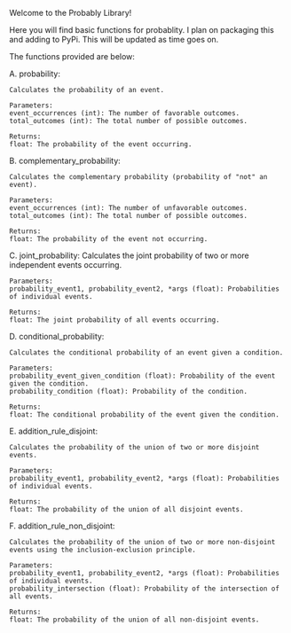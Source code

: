 Welcome to the Probably Library!

Here you will find basic functions for probablity. I plan on packaging this and adding to PyPi. This will be updated as time goes on. 


The functions provided are below:

A. probability:

    Calculates the probability of an event.

    Parameters:
    event_occurrences (int): The number of favorable outcomes.
    total_outcomes (int): The total number of possible outcomes.

    Returns:
    float: The probability of the event occurring.

B. complementary_probability:

    Calculates the complementary probability (probability of "not" an event).

    Parameters:
    event_occurrences (int): The number of unfavorable outcomes.
    total_outcomes (int): The total number of possible outcomes.

    Returns:
    float: The probability of the event not occurring.

C. joint_probability:
    Calculates the joint probability of two or more independent events occurring.

    Parameters:
    probability_event1, probability_event2, *args (float): Probabilities of individual events.

    Returns:
    float: The joint probability of all events occurring.


D. conditional_probability:

    Calculates the conditional probability of an event given a condition.

    Parameters:
    probability_event_given_condition (float): Probability of the event given the condition.
    probability_condition (float): Probability of the condition.

    Returns:
    float: The conditional probability of the event given the condition.


E. addition_rule_disjoint:

    Calculates the probability of the union of two or more disjoint events.

    Parameters:
    probability_event1, probability_event2, *args (float): Probabilities of individual events.

    Returns:
    float: The probability of the union of all disjoint events.


F. addition_rule_non_disjoint:

    Calculates the probability of the union of two or more non-disjoint events using the inclusion-exclusion principle.

    Parameters:
    probability_event1, probability_event2, *args (float): Probabilities of individual events.
    probability_intersection (float): Probability of the intersection of all events.

    Returns:
    float: The probability of the union of all non-disjoint events.

